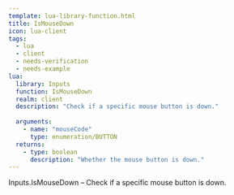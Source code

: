 ```yaml
---
template: lua-library-function.html
title: IsMouseDown
icon: lua-client
tags:
  - lua
  - client
  - needs-verification
  - needs-example
lua:
  library: Inputs
  function: IsMouseDown
  realm: client
  description: "Check if a specific mouse button is down."
  
  arguments:
    - name: "mouseCode"
      type: enumeration/BUTTON
  returns:
    - type: boolean
      description: "Whether the mouse button is down."
---
```


<div class="lua__search__keywords">
Inputs.IsMouseDown &#x2013; Check if a specific mouse button is down.
</div>
